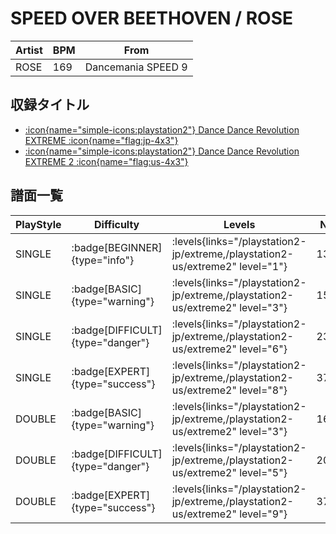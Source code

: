 # SPEED OVER BEETHOVEN / ROSE

|Artist|BPM|From|
|------|---|----|
|ROSE|169|Dancemania SPEED 9|

## 収録タイトル

- [:icon{name="simple-icons:playstation2"} Dance Dance Revolution EXTREME :icon{name="flag:jp-4x3"}](/playstation2-jp/extreme)
- [:icon{name="simple-icons:playstation2"} Dance Dance Revolution EXTREME 2 :icon{name="flag:us-4x3"}](/playstation2-us/extreme2)

## 譜面一覧

|PlayStyle|Difficulty|Levels|Notes|Movie|
|---------|----------|------|-----|-----|
|SINGLE| :badge[BEGINNER]{type="info"}| :levels{links="/playstation2-jp/extreme,/playstation2-us/extreme2" level="1"}|134/0||
|SINGLE| :badge[BASIC]{type="warning"}| :levels{links="/playstation2-jp/extreme,/playstation2-us/extreme2" level="3"}|153/0||
|SINGLE| :badge[DIFFICULT]{type="danger"}| :levels{links="/playstation2-jp/extreme,/playstation2-us/extreme2" level="6"}|234/21||
|SINGLE| :badge[EXPERT]{type="success"}| :levels{links="/playstation2-jp/extreme,/playstation2-us/extreme2" level="8"}|372/1||
|DOUBLE| :badge[BASIC]{type="warning"}| :levels{links="/playstation2-jp/extreme,/playstation2-us/extreme2" level="3"}|160/0||
|DOUBLE| :badge[DIFFICULT]{type="danger"}| :levels{links="/playstation2-jp/extreme,/playstation2-us/extreme2" level="5"}|200/26||
|DOUBLE| :badge[EXPERT]{type="success"}| :levels{links="/playstation2-jp/extreme,/playstation2-us/extreme2" level="9"}|372/1||
